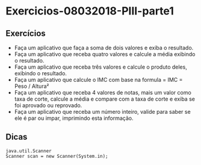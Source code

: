 # Exercicios-08032018-PIII-parte1
## Exercícios
- Faça um aplicativo que faça a soma  de dois valores e exiba o resultado.
- Faça um aplicativo que receba quatro valores e calcule a média exibindo o resultado.
- Faça um aplicativo que receba três valores e calcule o produto deles, exibindo o resultado.
- Faça um aplicativo que calcule o IMC com base na formula = IMC = Peso / Altura²
- Faça um aplicativo que receba 4 valores de notas, mais um valor como taxa de corte, calcule a média e compare com a taxa de corte e exiba se foi aprovado ou reprovado.
- Faça um aplicativo que receba um número inteiro, valide para saber se ele é par ou impar, imprimindo esta informação.
## Dicas
```
java.util.Scanner
Scanner scan = new Scanner(System.in);
```
